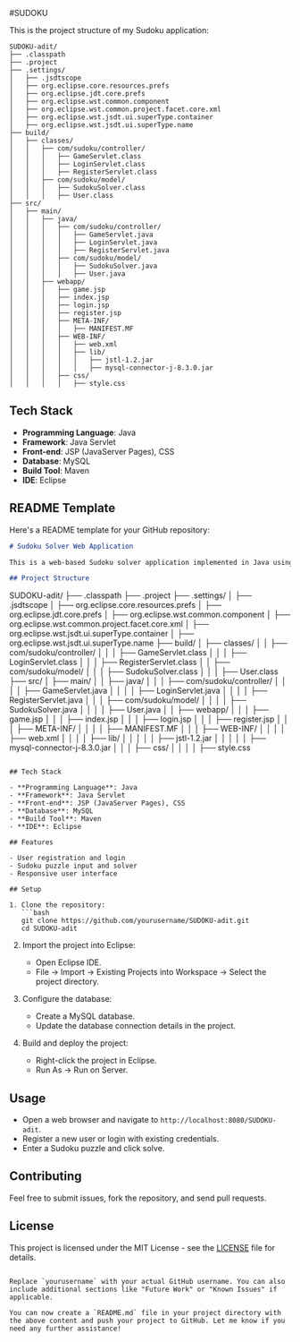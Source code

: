 #SUDOKU

This is the project structure of my Sudoku application:

```
SUDOKU-adit/
├── .classpath
├── .project
├── .settings/
│   ├── .jsdtscope
│   ├── org.eclipse.core.resources.prefs
│   ├── org.eclipse.jdt.core.prefs
│   ├── org.eclipse.wst.common.component
│   ├── org.eclipse.wst.common.project.facet.core.xml
│   ├── org.eclipse.wst.jsdt.ui.superType.container
│   ├── org.eclipse.wst.jsdt.ui.superType.name
├── build/
│   ├── classes/
│   │   ├── com/sudoku/controller/
│   │   │   ├── GameServlet.class
│   │   │   ├── LoginServlet.class
│   │   │   ├── RegisterServlet.class
│   │   ├── com/sudoku/model/
│   │   │   ├── SudokuSolver.class
│   │   │   ├── User.class
├── src/
│   ├── main/
│   │   ├── java/
│   │   │   ├── com/sudoku/controller/
│   │   │   │   ├── GameServlet.java
│   │   │   │   ├── LoginServlet.java
│   │   │   │   ├── RegisterServlet.java
│   │   │   ├── com/sudoku/model/
│   │   │   │   ├── SudokuSolver.java
│   │   │   │   ├── User.java
│   │   ├── webapp/
│   │   │   ├── game.jsp
│   │   │   ├── index.jsp
│   │   │   ├── login.jsp
│   │   │   ├── register.jsp
│   │   │   ├── META-INF/
│   │   │   │   ├── MANIFEST.MF
│   │   │   ├── WEB-INF/
│   │   │   │   ├── web.xml
│   │   │   │   ├── lib/
│   │   │   │   │   ├── jstl-1.2.jar
│   │   │   │   │   ├── mysql-connector-j-8.3.0.jar
│   │   │   ├── css/
│   │   │   │   ├── style.css
```

## Tech Stack

- **Programming Language**: Java
- **Framework**: Java Servlet
- **Front-end**: JSP (JavaServer Pages), CSS
- **Database**: MySQL
- **Build Tool**: Maven
- **IDE**: Eclipse

## README Template

Here's a README template for your GitHub repository:

```markdown
# Sudoku Solver Web Application

This is a web-based Sudoku solver application implemented in Java using Servlets and JSP.

## Project Structure

```
SUDOKU-adit/
├── .classpath
├── .project
├── .settings/
│   ├── .jsdtscope
│   ├── org.eclipse.core.resources.prefs
│   ├── org.eclipse.jdt.core.prefs
│   ├── org.eclipse.wst.common.component
│   ├── org.eclipse.wst.common.project.facet.core.xml
│   ├── org.eclipse.wst.jsdt.ui.superType.container
│   ├── org.eclipse.wst.jsdt.ui.superType.name
├── build/
│   ├── classes/
│   │   ├── com/sudoku/controller/
│   │   │   ├── GameServlet.class
│   │   │   ├── LoginServlet.class
│   │   │   ├── RegisterServlet.class
│   │   ├── com/sudoku/model/
│   │   │   ├── SudokuSolver.class
│   │   │   ├── User.class
├── src/
│   ├── main/
│   │   ├── java/
│   │   │   ├── com/sudoku/controller/
│   │   │   │   ├── GameServlet.java
│   │   │   │   ├── LoginServlet.java
│   │   │   │   ├── RegisterServlet.java
│   │   │   ├── com/sudoku/model/
│   │   │   │   ├── SudokuSolver.java
│   │   │   │   ├── User.java
│   │   ├── webapp/
│   │   │   ├── game.jsp
│   │   │   ├── index.jsp
│   │   │   ├── login.jsp
│   │   │   ├── register.jsp
│   │   │   ├── META-INF/
│   │   │   │   ├── MANIFEST.MF
│   │   │   ├── WEB-INF/
│   │   │   │   ├── web.xml
│   │   │   │   ├── lib/
│   │   │   │   │   ├── jstl-1.2.jar
│   │   │   │   │   ├── mysql-connector-j-8.3.0.jar
│   │   │   ├── css/
│   │   │   │   ├── style.css
```

## Tech Stack

- **Programming Language**: Java
- **Framework**: Java Servlet
- **Front-end**: JSP (JavaServer Pages), CSS
- **Database**: MySQL
- **Build Tool**: Maven
- **IDE**: Eclipse

## Features

- User registration and login
- Sudoku puzzle input and solver
- Responsive user interface

## Setup

1. Clone the repository:
   ```bash
   git clone https://github.com/yourusername/SUDOKU-adit.git
   cd SUDOKU-adit
   ```

2. Import the project into Eclipse:
   - Open Eclipse IDE.
   - File -> Import -> Existing Projects into Workspace -> Select the project directory.

3. Configure the database:
   - Create a MySQL database.
   - Update the database connection details in the project.

4. Build and deploy the project:
   - Right-click the project in Eclipse.
   - Run As -> Run on Server.

## Usage

- Open a web browser and navigate to `http://localhost:8080/SUDOKU-adit`.
- Register a new user or login with existing credentials.
- Enter a Sudoku puzzle and click solve.

## Contributing

Feel free to submit issues, fork the repository, and send pull requests.

## License

This project is licensed under the MIT License - see the [LICENSE](LICENSE) file for details.

```

Replace `yourusername` with your actual GitHub username. You can also include additional sections like "Future Work" or "Known Issues" if applicable.

You can now create a `README.md` file in your project directory with the above content and push your project to GitHub. Let me know if you need any further assistance!
